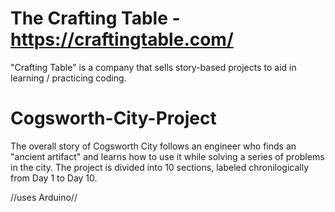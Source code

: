 # The Crafting Table - https://craftingtable.com/
"Crafting Table" is a company that sells story-based projects to aid in learning / practicing coding.

# Cogsworth-City-Project
The overall story of Cogsworth City follows an engineer who finds an "ancient artifact" and learns how to use it while solving a series of problems in the city. The project is divided into 10 sections, labeled chronilogically from Day 1 to Day 10.


//uses Arduino//